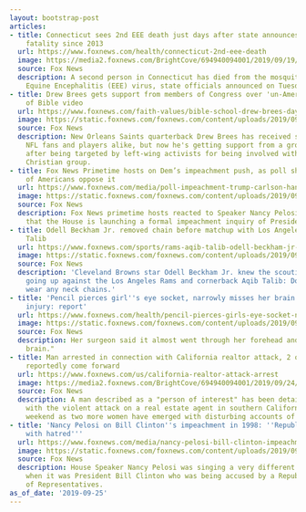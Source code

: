 ```yaml
---
layout: bootstrap-post
articles:
- title: Connecticut sees 2nd EEE death just days after state announces first virus-linked
    fatality since 2013
  url: https://www.foxnews.com/health/connecticut-2nd-eee-death
  image: https://media2.foxnews.com/BrightCove/694940094001/2019/09/19/694940094001_6087792126001_6087785320001-vs.jpg
  source: Fox News
  description: A second person in Connecticut has died from the mosquito-borne Eastern
    Equine Encephalitis (EEE) virus, state officials announced on Tuesday.
- title: Drew Brees gets support from members of Congress over 'un-American' attacks
    of Bible video
  url: https://www.foxnews.com/faith-values/bible-school-drew-brees-day-congress
  image: https://static.foxnews.com/foxnews.com/content/uploads/2019/09/Granzow-Brees.jpg
  source: Fox News
  description: New Orleans Saints quarterback Drew Brees has received support from
    NFL fans and players alike, but now he's getting support from a group in Congress,
    after being targeted by left-wing activists for being involved with a conservative
    Christian group.
- title: Fox News Primetime hosts on Dem’s impeachment push, as poll shows majority
    of Americans oppose it
  url: https://www.foxnews.com/media/poll-impeachment-trump-carlson-hannity-ingraham
  image: https://static.foxnews.com/foxnews.com/content/uploads/2019/09/carlson-ingraham-hannity-FOX.jpg
  source: Fox News
  description: Fox News primetime hosts reacted to Speaker Nancy Pelosi’s announcement
    that the House is launching a formal impeachment inquiry of President Trump.
- title: Odell Beckham Jr. removed chain before matchup with Los Angeles Rams' Aqib
    Talib
  url: https://www.foxnews.com/sports/rams-aqib-talib-odell-beckham-jr-chain
  image: https://static.foxnews.com/foxnews.com/content/uploads/2019/09/Aqib-Talib-GettyImages-1173463632.jpg
  source: Fox News
  description: 'Cleveland Browns star Odell Beckham Jr. knew the scouting report when
    going up against the Los Angeles Rams and cornerback Aqib Talib: Don’t dare to
    wear any neck chains.'
- title: 'Pencil pierces girl''s eye socket, narrowly misses her brain in terrifying
    injury: report'
  url: https://www.foxnews.com/health/pencil-pierces-girls-eye-socket-narrowly-misses-brain-report
  image: https://static.foxnews.com/foxnews.com/content/uploads/2019/09/EyePencil-AsiaWire.jpg
  source: Fox News
  description: Her surgeon said it almost went through her forehead and "into her
    brain."
- title: Man arrested in connection with California realtor attack, 2 other women
    reportedly come forward
  url: https://www.foxnews.com/us/california-realtor-attack-arrest
  image: https://media2.foxnews.com/BrightCove/694940094001/2019/09/24/694940094001_6089000647001_6088998125001-vs.jpg
  source: Fox News
  description: A man described as a "person of interest" has been detained in connection
    with the violent attack on a real estate agent in southern California over the
    weekend as two more women have emerged with disturbing accounts of similar encounters.
- title: 'Nancy Pelosi on Bill Clinton''s impeachment in 1998: ''Republicans are paralyzed
    with hatred'''
  url: https://www.foxnews.com/media/nancy-pelosi-bill-clinton-impeachment-house-speech
  image: https://static.foxnews.com/foxnews.com/content/uploads/2019/09/pelosi.jpg
  source: Fox News
  description: House Speaker Nancy Pelosi was singing a very different tune on impeachment
    when it was President Bill Clinton who was being accused by a Republican-led House
    of Representatives.
as_of_date: '2019-09-25'
---
```


